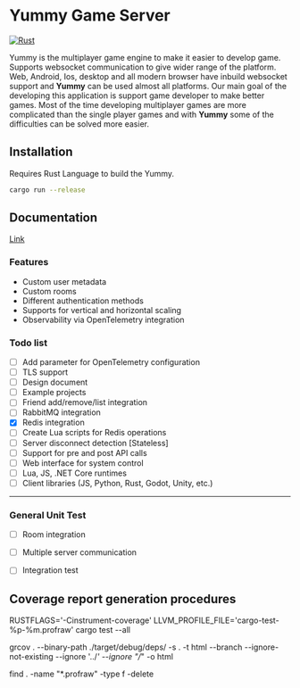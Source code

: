 # Yummy Game Server
[![Rust](https://github.com/erhanbaris/yummy/actions/workflows/rust.yml/badge.svg)](https://github.com/erhanbaris/yummy/actions/workflows/rust.yml)

Yummy is the multiplayer game engine to make it easier to develop game. Supports websocket communication to give wider range of the platform. Web, Android, Ios, desktop and all modern browser have inbuild websocket support and **Yummy** can be used almost all platforms.
Our main goal of the developing this application is support game developer to make better games. Most of the time developing multiplayer games are more complicated than the single player games and with **Yummy** some of the difficulties can be solved more easier.

## Installation
Requires Rust Language to build the Yummy.
```bash
cargo run --release
```

## Documentation
[Link](documents/README.md)

### Features
- Custom user metadata
- Custom rooms
- Different authentication methods
- Supports for vertical and horizontal scaling
- Observability via OpenTelemetry integration

### Todo list
- [ ] Add parameter for OpenTelemetry configuration
- [ ] TLS support
- [ ] Design document
- [ ] Example projects
- [ ] Friend add/remove/list integration
- [ ] RabbitMQ integration
- [X] Redis integration
- [ ] Create Lua scripts for Redis operations
- [ ] Server disconnect detection [Stateless]
- [ ] Support for pre and post API calls
- [ ] Web interface for system control
- [ ] Lua, JS, .NET Core runtimes
- [ ] Client libraries (JS, Python, Rust, Godot, Unity, etc.)

---

### General Unit Test

- [ ] Room integration
- [ ] Multiple server communication
- [ ] Integration test


## Coverage report generation procedures

RUSTFLAGS='-Cinstrument-coverage' LLVM_PROFILE_FILE='cargo-test-%p-%m.profraw' cargo test --all

grcov . --binary-path ./target/debug/deps/ -s . -t html --branch --ignore-not-existing --ignore '../*' --ignore "/*" -o html

find . -name "*.profraw" -type f -delete